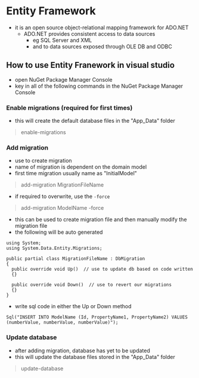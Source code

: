 # Entity Framework
* it is an open source object-relational mapping framework for ADO.NET
  * ADO.NET provides consistent access to data sources
    * eg SQL Server and XML
    * and to data sources exposed through OLE DB and ODBC
## How to use Entity Franework in visual studio
* open NuGet Package Manager Console
* key in all of the following commands in the NuGet Package Manager Console
### Enable migrations (required for first times)
* this will create the default database files in the "App_Data" folder
> enable-migrations
### Add migration
* use to create migration
* name of migration is dependent on the domain model
* first time migration usually name as "InitialModel"
> add-migration MigrationFileName
* if required to overwrite, use the ```-force```
> add-migration ModelName -force
* this can be used to create migration file and then manually modify the migration file
* the following will be auto generated
```
using System;
using System.Data.Entity.Migrations;

public partial class MigrationFileName : DbMigration
{
  public override void Up()  // use to update db based on code written
  {}
  
  public override void Down()  // use to revert our migrations
  {}
}
```
* write sql code in either the Up or Down method
```
Sql("INSERT INTO ModelName (Id, PropertyName1, PropertyName2) VALUES (numberValue, numberValue, numberValue)");
```
### Update database
* after adding migration, database has yet to be updated
* this will update the database files stored in the "App_Data" folder
> update-database
